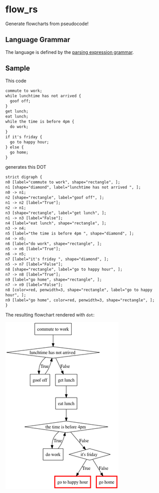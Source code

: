 # flow_rs

Generate flowcharts from pseudocode!


## Language Grammar

The language is defined by the [parsing expression grammar](src/def.pest).


## Sample

This code
```
commute to work;
while lunchtime has not arrived {
  goof off;
}
get lunch;
eat lunch;
while the time is before 4pm {
  do work;
}
if it's friday {
  go to happy hour;
} else {
  go home;
}
```
generates this DOT
```
strict digraph {
n0 [label="commute to work", shape="rectangle", ];
n1 [shape="diamond", label="lunchtime has not arrived ", ];
n0 -> n1;
n2 [shape="rectangle", label="goof off", ];
n1 -> n2 [label="True"];
n2 -> n1;
n3 [shape="rectangle", label="get lunch", ];
n1 -> n3 [label="False"];
n4 [label="eat lunch", shape="rectangle", ];
n3 -> n4;
n5 [label="the time is before 4pm ", shape="diamond", ];
n4 -> n5;
n6 [label="do work", shape="rectangle", ];
n5 -> n6 [label="True"];
n6 -> n5;
n7 [label="it's friday ", shape="diamond", ];
n5 -> n7 [label="False"];
n8 [shape="rectangle", label="go to happy hour", ];
n7 -> n8 [label="True"];
n9 [label="go home", shape="rectangle", ];
n7 -> n9 [label="False"];
n8 [color=red, penwidth=3, shape="rectangle", label="go to happy hour", ];
n9 [label="go home", color=red, penwidth=3, shape="rectangle", ];
}
```
The resulting flowchart rendered with `dot`:

![Work flowchart](doc/work_sample.png?raw=true)
